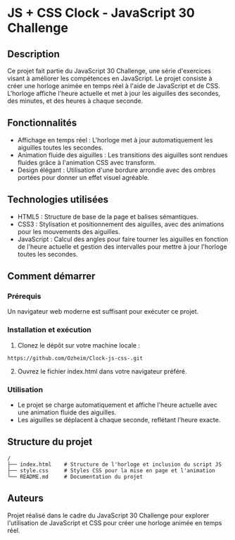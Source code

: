 # JS + CSS Clock - JavaScript 30 Challenge

## Description

Ce projet fait partie du JavaScript 30 Challenge, une série d'exercices visant à améliorer les compétences en JavaScript. Le projet consiste à créer une horloge animée en temps réel à l'aide de JavaScript et de CSS. L'horloge affiche l'heure actuelle et met à jour les aiguilles des secondes, des minutes, et des heures à chaque seconde.

## Fonctionnalités

- Affichage en temps réel : L'horloge met à jour automatiquement les aiguilles toutes les secondes.
- Animation fluide des aiguilles : Les transitions des aiguilles sont rendues fluides grâce à l'animation CSS avec transform.
- Design élégant : Utilisation d'une bordure arrondie avec des ombres portées pour donner un effet visuel agréable.

## Technologies utilisées

- HTML5 : Structure de base de la page et balises sémantiques.
- CSS3 : Stylisation et positionnement des aiguilles, avec des animations pour les mouvements des aiguilles.
- JavaScript : Calcul des angles pour faire tourner les aiguilles en fonction de l'heure actuelle et gestion des intervalles pour mettre à jour l'horloge toutes les secondes.

## Comment démarrer

### Prérequis

Un navigateur web moderne est suffisant pour exécuter ce projet.

### Installation et exécution

1. Clonez le dépôt sur votre machine locale :

```
https://github.com/Ozheim/Clock-js-css-.git

```

2. Ouvrez le fichier index.html dans votre navigateur préféré.

### Utilisation

- Le projet se charge automatiquement et affiche l'heure actuelle avec une animation fluide des aiguilles.
- Les aiguilles se déplacent à chaque seconde, reflétant l'heure exacte.

## Structure du projet

```
/
├── index.html    # Structure de l'horloge et inclusion du script JS
├── style.css     # Styles CSS pour la mise en page et l'animation
└── README.md     # Documentation du projet
```

## Auteurs

Projet réalisé dans le cadre du JavaScript 30 Challenge pour explorer l'utilisation de JavaScript et CSS pour créer une horloge animée en temps réel.
